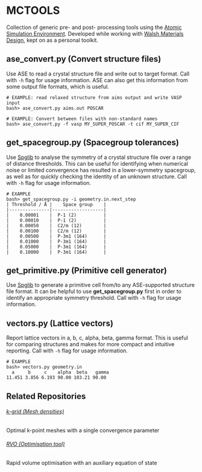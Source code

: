 # MCTOOLS

Collection of generic pre- and post- processing tools using the [Atomic Simulation Environment](https://wiki.fysik.dtu.dk/ase). 
Developed while working with [Walsh Materials Design](https://github.com/wmd-group), kept on as a personal toolkit.

ase_convert.py (Convert structure files)
----------------------------------------
Use ASE to read a crystal structure file and write out to target format. Call with `-h` flag for usage information. ASE can also get this information from some output file formats, which is useful.

```
# EXAMPLE: read relaxed structure from aims output and write VASP input
bash> ase_convert.py aims.out POSCAR

# EXAMPLE: Convert between files with non-standard names
bash> ase_convert.py -f vasp MY_SUPER_POSCAR -t cif MY_SUPER_CIF
```

get_spacegroup.py (Spacegroup tolerances)
-----------------------------------------
Use [Spglib](http://spg.sourceforge.net) to analyse the symmetry of a
crystal structure file over a range of distance thresholds. This can
be useful for identifying when numerical noise or limited convergence
has resulted in a lower-symmetry spacegroup, as well as for quickly
checking the identity of an unknown structure. Call with `-h` flag for
usage information.

```
# EXAMPLE
bash> get_spacegroup.py -i geometry.in.next_step
| Threshold / Å |    Space group    |
|---------------|-------------------|
|    0.00001    |  P-1 (2)          |
|    0.00010    |  P-1 (2)          |
|    0.00050    |  C2/m (12)        |
|    0.00100    |  C2/m (12)        |
|    0.00500    |  P-3m1 (164)      |
|    0.01000    |  P-3m1 (164)      |
|    0.05000    |  P-3m1 (164)      |
|    0.10000    |  P-3m1 (164)      |
```

get_primitive.py (Primitive cell generator)
-------------------------------------------
Use [Spglib](http://spg.sourceforge.net) to generate a primitive cell
from/to any ASE-supported structure file format. It can be helpful to
use **get_spacegroup.py** first in order to identify an appropriate
symmetry threshold. Call with `-h` flag for usage information.

vectors.py (Lattice vectors)
----------------------------

Report lattice vectors in a, b, c, alpha, beta, gamma format.  This is
useful for comparing structures and makes for more compact and
intuitive reporting.  Call with `-h` flag for usage information.

```
# EXAMPLE
bash> vectors.py geometry.in
  a     b     c    alpha  beta   gamma
11.451 3.856 6.193 90.00 103.21 90.00
```

Related Repositories 
------
###### [k-grid (Mesh densities)](https://github.com/WMD-Bath/kgrid)
Optimal k-point meshes with a single convergence parameter
###### [RVO (Optimisation tool)](https://github.com/WMD-Bath/rvo)
Rapid volume optimisation with an auxiliary equation of state
